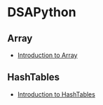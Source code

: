 # DSAPython

## Array

* [Introduction to Array](https://github.com/Bhandari007/DSAPython/blob/main/arrays/array.ipynb)

## HashTables

* [Introduction to HashTables](https://github.com/Bhandari007/DSAPython/blob/main/hashtables/hash_tables.ipynb)
